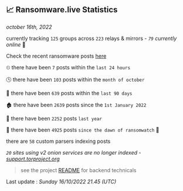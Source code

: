 
## 📈 Ransomware.live Statistics
_october 16th, 2022_

currently tracking `125` groups across `223` relays & mirrors - _`79` currently online_ 📡

Check the recent ransomware posts [here](https://www.ransomware.live/#/recentposts)


⏲ there have been `7` posts within the `last 24 hours`

🕓 there have been `103` posts within the `month of october`

📅 there have been `639` posts within the `last 90 days`

🏚 there have been `2639` posts since the `1st January 2022`

🚀 there have been `2252` posts `last year`

🦕 there have been `4925` posts `since the dawn of ransomwatch` 🐣

there are `58` custom parsers indexing posts

_`20` sites using v2 onion services are no longer indexed - [support.torproject.org](https://support.torproject.org/onionservices/v2-deprecation/)_

> see the project [README](https://github.com/jmousqueton/ransomwatch#readme) for backend technicals



Last update : _Sunday 16/10/2022 21.45 (UTC)_


